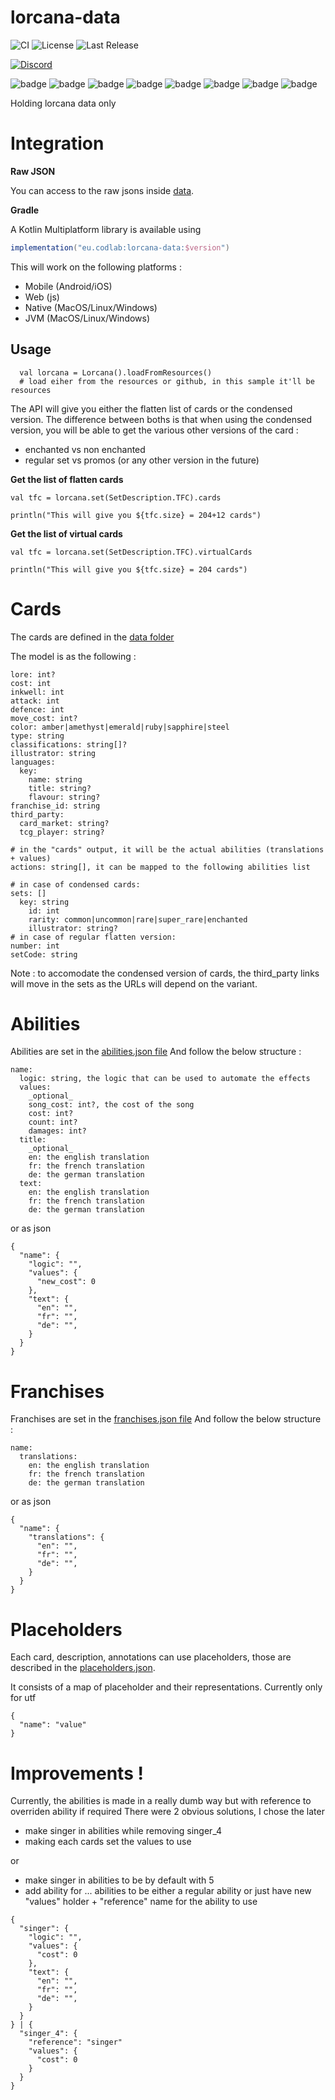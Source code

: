 # lorcana-data

![CI](https://github.com/codlab/lorcana-data/actions/workflows/build.yml/badge.svg)
![License](https://img.shields.io/github/license/codlab/lorcana-data)
![Last Release](https://img.shields.io/github/v/release/codlab/lorcana-data)

[
![Discord](https://img.shields.io/badge/Discord-Lorcana_Manager-blue)
](https://discord.gg/cd4hRF2PXm)

![badge](https://img.shields.io/badge/json-kotlin-green)
![badge](https://img.shields.io/badge/android-blue)
![badge](https://img.shields.io/badge/ios-white)
![badge](https://img.shields.io/badge/js-yellow)
![badge](https://img.shields.io/badge/jvm-red)
![badge](https://img.shields.io/badge/linux-blue)
![badge](https://img.shields.io/badge/windows-blueviolet)
![badge](https://img.shields.io/badge/mac-orange)

Holding lorcana data only

# Integration

**Raw JSON**

You can access to the raw jsons inside [data](./data).

**Gradle**

A Kotlin Multiplatform library is available using

```gradle
implementation("eu.codlab:lorcana-data:$version")
```

This will work on the following platforms :
- Mobile (Android/iOS)
- Web (js)
- Native (MacOS/Linux/Windows)
- JVM (MacOS/Linux/Windows)

## Usage

```
  val lorcana = Lorcana().loadFromResources()
  # load eiher from the resources or github, in this sample it'll be resources
```

The API will give you either the flatten list of cards or the condensed version.
The difference between boths is that when using the condensed version, you will
be able to get the various other versions of the card :
- enchanted vs non enchanted
- regular set vs promos (or any other version in the future)

**Get the list of flatten cards**

```
val tfc = lorcana.set(SetDescription.TFC).cards

println("This will give you ${tfc.size} = 204+12 cards")
```

**Get the list of virtual cards**

```
val tfc = lorcana.set(SetDescription.TFC).virtualCards

println("This will give you ${tfc.size} = 204 cards")
```

# Cards

The cards are defined in the [data folder](./data/)

The model is as the following :

```
lore: int?
cost: int
inkwell: int
attack: int
defence: int
move_cost: int?
color: amber|amethyst|emerald|ruby|sapphire|steel
type: string
classifications: string[]?
illustrator: string
languages:
  key:
    name: string
    title: string?
    flavour: string?
franchise_id: string
third_party:
  card_market: string?
  tcg_player: string?

# in the "cards" output, it will be the actual abilities (translations + values)
actions: string[], it can be mapped to the following abilities list

# in case of condensed cards:
sets: []
  key: string
    id: int
    rarity: common|uncommon|rare|super_rare|enchanted
    illustrator: string? 
# in case of regular flatten version:
number: int
setCode: string
```

Note : to accomodate the condensed version of cards, the third_party links will
move in the sets as the URLs will depend on the variant.

# Abilities

Abilities are set in the [abilities.json file](./data/abilities.json)
And follow the below structure :

```
name:
  logic: string, the logic that can be used to automate the effects
  values:
    _optional_
    song_cost: int?, the cost of the song
    cost: int?
    count: int?
    damages: int?
  title:
    _optional_
    en: the english translation
    fr: the french translation
    de: the german translation
  text:
    en: the english translation
    fr: the french translation
    de: the german translation
```

or as json

```
{
  "name": {
    "logic": "",
    "values": {
      "new_cost": 0
    },
    "text": {
      "en": "",
      "fr": "",
      "de": "",
    }
  }
}
```

# Franchises

Franchises are set in the [franchises.json file](./data/franchises.json)
And follow the below structure :

```
name:
  translations:
    en: the english translation
    fr: the french translation
    de: the german translation
```

or as json

```
{
  "name": {
    "translations": {
      "en": "",
      "fr": "",
      "de": "",
    }
  }
}
```

# Placeholders

Each card, description, annotations can use placeholders, those are described in the [placeholders.json](./data/placeholders.json).

It consists of a map of placeholder and their representations. Currently only for utf


```
{
  "name": "value"
}
```

# Improvements !

Currently, the abilities is made in a really dumb way but with reference to overriden ability if required
There were 2 obvious solutions, I chose the later

- make singer in abilities while removing singer_4
- making each cards set the values to use

or

- make singer in abilities to be by default with 5
- add ability for ... abilities to be either a regular ability or just have new "values" holder + "reference" name for the ability to use

```
{
  "singer": {
    "logic": "",
    "values": {
      "cost": 0
    },
    "text": {
      "en": "",
      "fr": "",
      "de": "",
    }
  }
} | {
  "singer_4": {
    "reference": "singer"
    "values": {
      "cost": 0
    }
  }
}

```